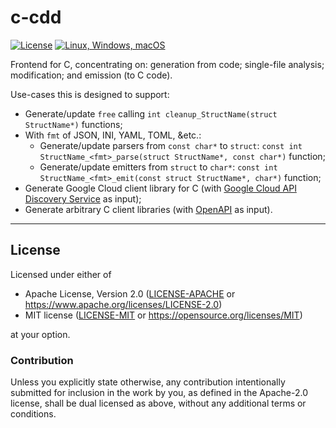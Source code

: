 c-cdd
=====

[![License](https://img.shields.io/badge/license-Apache--2.0%20OR%20MIT-blue.svg)](https://opensource.org/licenses/Apache-2.0)
[![Linux, Windows, macOS](https://github.com/SamuelMarks/cdd-c/actions/workflows/linux-Windows-macOS.yml/badge.svg)](https://github.com/SamuelMarks/cdd-c/actions/workflows/linux-Windows-macOS.yml)

Frontend for C, concentrating on: generation from code; single-file analysis; modification; and emission (to C code).

Use-cases this is designed to support:

  - Generate/update `free` calling `int cleanup_StructName(struct StructName*)` functions;
  - With `fmt` of JSON, INI, YAML, TOML, &etc.:
    - Generate/update parsers  from `const char*` to `struct`: `const int StructName_<fmt>_parse(struct StructName*, const char*)` function;
    - Generate/update emitters from `struct` to `char*`: `const int StructName_<fmt>_emit(const struct StructName*, char*)` function;
  - Generate Google Cloud client library for C (with [Google Cloud API Discovery Service](https://developers.google.com/discovery/v1/reference) as input);
  - Generate arbitrary C client libraries (with [OpenAPI](https://spec.openapis.org/oas/v3.1.0) as input).

---

## License

Licensed under either of

- Apache License, Version 2.0 ([LICENSE-APACHE](LICENSE-APACHE) or <https://www.apache.org/licenses/LICENSE-2.0>)
- MIT license ([LICENSE-MIT](LICENSE-MIT) or <https://opensource.org/licenses/MIT>)

at your option.

### Contribution

Unless you explicitly state otherwise, any contribution intentionally submitted
for inclusion in the work by you, as defined in the Apache-2.0 license, shall be
dual licensed as above, without any additional terms or conditions.
